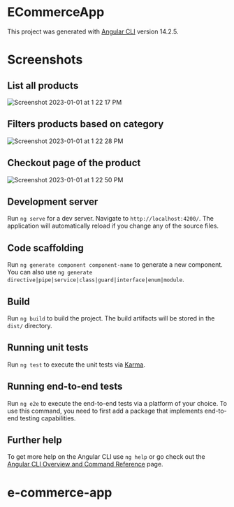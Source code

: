 # ECommerceApp

This project was generated with [Angular CLI](https://github.com/angular/angular-cli) version 14.2.5.


# Screenshots

## List all products

![Screenshot 2023-01-01 at 1 22 17 PM](https://user-images.githubusercontent.com/17925504/210170456-cf945803-5fd4-4ada-8573-53a081765cff.png)

## Filters products based on category

![Screenshot 2023-01-01 at 1 22 28 PM](https://user-images.githubusercontent.com/17925504/210170459-7951f22e-4311-44be-9b58-13b83569eacc.png)

## Checkout page of the product

![Screenshot 2023-01-01 at 1 22 50 PM](https://user-images.githubusercontent.com/17925504/210170460-bba887e7-3dcd-4ab2-b036-af2d2c2be4f4.png)


## Development server

Run `ng serve` for a dev server. Navigate to `http://localhost:4200/`. The application will automatically reload if you change any of the source files.

## Code scaffolding

Run `ng generate component component-name` to generate a new component. You can also use `ng generate directive|pipe|service|class|guard|interface|enum|module`.

## Build

Run `ng build` to build the project. The build artifacts will be stored in the `dist/` directory.

## Running unit tests

Run `ng test` to execute the unit tests via [Karma](https://karma-runner.github.io).

## Running end-to-end tests

Run `ng e2e` to execute the end-to-end tests via a platform of your choice. To use this command, you need to first add a package that implements end-to-end testing capabilities.

## Further help

To get more help on the Angular CLI use `ng help` or go check out the [Angular CLI Overview and Command Reference](https://angular.io/cli) page.
# e-commerce-app
